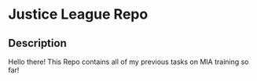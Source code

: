 # Justice League Repo
## Description
Hello there!
This Repo contains all of my previous tasks on MIA training so far!
